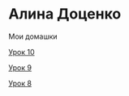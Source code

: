 # Алина Доценко
Мои домашки


[Урок 10](https://fuckmyhand.github.io/Domaska_10/src/ "Готовая домашка 10")


[Урок 9](https://fuckmyhand.github.io/Domashka_9/src/ "Готовая домашка 9")


[Урок 8](https://fuckmyhand.github.io/Domashka_8/src/ "Готовая домашка 8")

